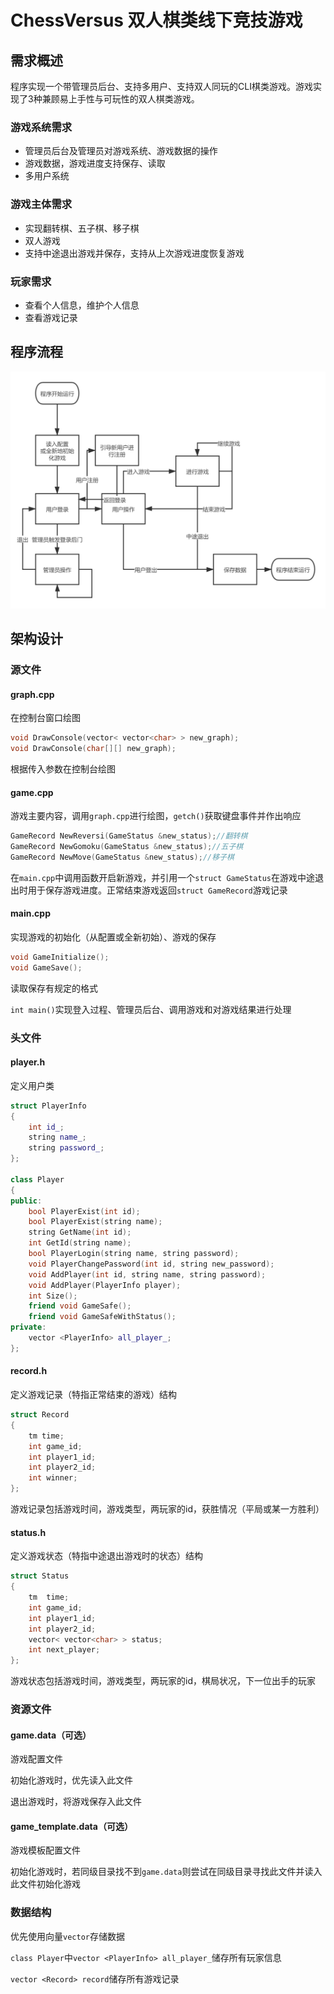 # ChessVersus 双人棋类线下竞技游戏

## 需求概述

程序实现一个带管理员后台、支持多用户、支持双人同玩的CLI棋类游戏。游戏实现了3种兼顾易上手性与可玩性的双人棋类游戏。

### 游戏系统需求

- 管理员后台及管理员对游戏系统、游戏数据的操作
- 游戏数据，游戏进度支持保存、读取
- 多用户系统

### 游戏主体需求

- 实现翻转棋、五子棋、移子棋
- 双人游戏
- 支持中途退出游戏并保存，支持从上次游戏进度恢复游戏

### 玩家需求

- 查看个人信息，维护个人信息
- 查看游戏记录

## 程序流程

![流程图](流程图.png)

## 架构设计

### 源文件

#### graph.cpp

在控制台窗口绘图

```c++
void DrawConsole(vector< vector<char> > new_graph);
void DrawConsole(char[][] new_graph);
```

根据传入参数在控制台绘图

#### game.cpp

游戏主要内容，调用`graph.cpp`进行绘图，`getch()`获取键盘事件并作出响应

```c++
GameRecord NewReversi(GameStatus &new_status);//翻转棋
GameRecord NewGomoku(GameStatus &new_status);//五子棋
GameRecord NewMove(GameStatus &new_status);//移子棋
```

在`main.cpp`中调用函数开启新游戏，并引用一个`struct GameStatus`在游戏中途退出时用于保存游戏进度。正常结束游戏返回`struct GameRecord`游戏记录

#### main.cpp

实现游戏的初始化（从配置或全新初始）、游戏的保存

```c++
void GameInitialize();
void GameSave();
```

读取保存有规定的格式

`int main()`实现登入过程、管理员后台、调用游戏和对游戏结果进行处理

### 头文件

#### player.h

定义用户类

```c++
struct PlayerInfo
{
	int id_;
	string name_;
	string password_;
};

class Player
{
public:
	bool PlayerExist(int id);
	bool PlayerExist(string name);
	string GetName(int id);
	int GetId(string name);
	bool PlayerLogin(string name, string password);
	void PlayerChangePassword(int id, string new_password);
	void AddPlayer(int id, string name, string password);
	void AddPlayer(PlayerInfo player);
	int Size();
	friend void GameSafe();
	friend void GameSafeWithStatus();
private:
	vector <PlayerInfo> all_player_;
};
```

#### record.h

定义游戏记录（特指正常结束的游戏）结构

```c++
struct Record
{
	tm time;
	int game_id;
	int player1_id;
	int player2_id;
	int winner;
};
```

游戏记录包括游戏时间，游戏类型，两玩家的id，获胜情况（平局或某一方胜利）

#### status.h

定义游戏状态（特指中途退出游戏时的状态）结构

```c++
struct Status
{
	tm  time;
	int game_id;
	int player1_id;
	int player2_id;
	vector< vector<char> > status;
	int next_player;
};
```

游戏状态包括游戏时间，游戏类型，两玩家的id，棋局状况，下一位出手的玩家

### 资源文件

#### game.data（可选）

游戏配置文件

初始化游戏时，优先读入此文件

退出游戏时，将游戏保存入此文件

#### game_template.data（可选）

游戏模板配置文件

初始化游戏时，若同级目录找不到`game.data`则尝试在同级目录寻找此文件并读入此文件初始化游戏

### 数据结构

优先使用向量`vector`存储数据

`class Player`中`vector <PlayerInfo> all_player_`储存所有玩家信息

`vector <Record> record`储存所有游戏记录